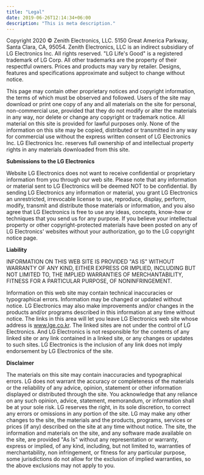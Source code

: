 ```yaml
---
title: "Legal"
date: 2019-06-26T12:14:34+06:00
description: "This is meta description."
---
```


Copyright 2020 © Zenith Electronics, LLC. 5150 Great America Parkway, Santa Clara, CA, 95054. Zenith Electronics, LLC is an indirect subsidiary of LG Electronics Inc. All rights reserved. "LG Life's Good" is a registered trademark of LG Corp. All other trademarks are the property of their respectful owners. Prices and products may vary by retailer. Designs, features and specifications approximate and subject to change without notice.

This page may contain other proprietary notices and copyright information, the terms of which must be observed and followed. Users of the site may download or print one copy of any and all materials on the site for personal, non-commercial use, provided that they do not modify or alter the materials in any way, nor delete or change any copyright or trademark notice. All material on this site is provided for lawful purposes only. None of the information on this site may be copied, distributed or transmitted in any way for commercial use without the express written consent of LG Electronics Inc. LG Electronics Inc. reserves full ownership of and intellectual property rights in any materials downloaded from this site.

**Submissions to the LG Electronics**

Website LG Electronics does not want to receive confidential or proprietary information from you through our web site. Please note that any information or material sent to LG Electronics will be deemed NOT to be confidential. By sending LG Electronics any information or material, you grant LG Electronics an unrestricted, irrevocable license to use, reproduce, display, perform, modify, transmit and distribute those materials or information, and you also agree that LG Electronics is free to use any ideas, concepts, know-how or techniques that you send us for any purpose.
If you believe your intellectual property or other copyright-protected materials have been posted on any of LG Electronics' websites without your authorization, go to the LG copyright notice page.

**Liability**

INFORMATION ON THIS WEB SITE IS PROVIDED "AS IS" WITHOUT WARRANTY OF ANY KIND, EITHER EXPRESS OR IMPLIED, INCLUDING BUT NOT LIMITED TO, THE IMPLIED WARRANTIES OF MERCHANTABILITY, FITNESS FOR A PARTICULAR PURPOSE, OF NONINFRINGEMENT.

Information on this web site may contain technical inaccuracies or typographical errors. Information may be changed or updated without notice. LG Electronics may also make improvements and/or changes in the products and/or programs described in this information at any time without notice.
The links in this area will let you leave LG Electronics web site whose address is www.lge.co.kr. The linked sites are not under the control of LG Electronics. And LG Electronics is not responsible for the contents of any linked site or any link contained in a linked site, or any changes or updates to such sites. LG Electronics is the inclusion of any link does not imply endorsement by LG Electronics of the site.

**Disclaimer**

The materials on this site may contain inaccuracies and typographical errors. LG does not warrant the accuracy or completeness of the materials or the reliability of any advice, opinion, statement or other information displayed or distributed through the site. You acknowledge that any reliance on any such opinion, advice, statement, memorandum, or information shall be at your sole risk. LG reserves the right, in its sole discretion, to correct any errors or omissions in any portion of the site. LG may make any other changes to the site, the materials and the products, programs, services or prices (if any) described on the site at any time without notice. The site, the information and materials on the site, and any software made available on the site, are provided "As Is" without any representation or warranty, express or implied, of any kind, including, but not limited to, warranties of merchantability, non infringement, or fitness for any particular purpose, some jurisdictions do not allow for the exclusion of implied warranties, so the above exclusions may not apply to you.

